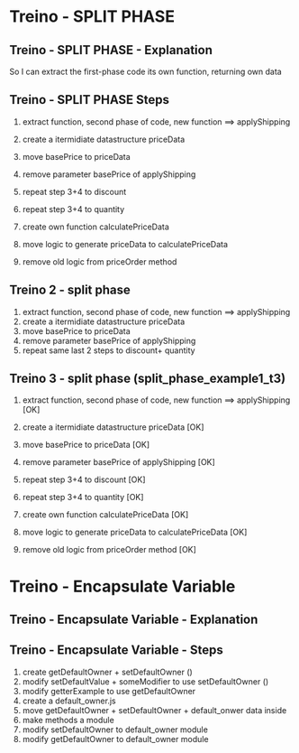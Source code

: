# Treino - SPLIT PHASE
## Treino - SPLIT PHASE - Explanation
So I can extract the first-phase code its own function, returning own data

## Treino - SPLIT PHASE Steps

1. extract function, second phase of code, new function ==> applyShipping
2. create a itermidiate datastructure priceData
3. move basePrice to priceData
4. remove parameter basePrice of applyShipping
5. repeat step 3+4 to discount
6. repeat step 3+4 to quantity

7. create own function calculatePriceData
8. move logic to generate priceData to calculatePriceData
9. remove old logic from priceOrder method

## Treino 2 - split phase

1. extract function, second phase of code, new function ==> applyShipping
2. create a itermidiate datastructure priceData
3. move basePrice to priceData
4. remove parameter basePrice of applyShipping
5. repeat same last 2 steps to discount+ quantity

## Treino 3 - split phase (split_phase_example1_t3)

1. extract function, second phase of code, new function ==> applyShipping [OK]
2. create a itermidiate datastructure priceData [OK]
3. move basePrice to priceData [OK]
4. remove parameter basePrice of applyShipping [OK]
5. repeat step 3+4 to discount [OK]
6. repeat step 3+4 to quantity [OK]

7. create own function calculatePriceData [OK]
8. move logic to generate priceData to calculatePriceData [OK]
9. remove old logic from priceOrder method [OK]


# Treino - Encapsulate Variable

## Treino - Encapsulate Variable - Explanation


## Treino - Encapsulate Variable - Steps
1. create getDefaultOwner + setDefaultOwner ()
2. modify setDefaultValue + someModifier to use setDefaultOwner ()
3. modify getterExample to use getDefaultOwner
4. create a default_owner.js 
5. move getDefaultOwner + setDefaultOwner + default_onwer data inside
6. make methods a module
7. modify setDefaultOwner to default_owner module
7. modify getDefaultOwner to default_owner module

